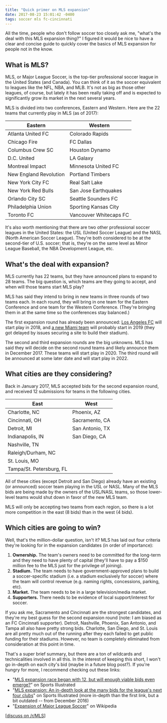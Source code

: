 ```yaml
---
title: "Quick primer on MLS expansion"
date: 2017-08-23 15:01:42 -0400
tags: soccer mls fc-cincinnati
---
```

All the time, people who don't follow soccer too closely ask me, "what's the deal with this MLS expansion thing?" I figured it would be nice to have a clear and concise guide to quickly cover the basics of MLS expansion for people not in the know.

## What is MLS?

MLS, or Major League Soccer, is the top-tier professional soccer league in the United States (and Canada). You can think of it as the soccer equivalent to leagues like the NFL, NBA, and MLB. It's not as big as those other leagues, of course, but lately it has been really taking off and is expected to significantly grow its market in the next several years.

MLS is divided into two conferences, Eastern and Western. Here are the 22 teams that currently play in MLS (as of 2017):

| Eastern | Western |
| --- | --- |
| Atlanta United FC | Colorado Rapids |
| Chicago Fire | FC Dallas |
| Columbus Crew SC | Houston Dynamo |
| D.C. United | LA Galaxy |
| Montreal Impact | Minnesota United FC |
| New England Revolution | Portland Timbers |
| New York City FC | Real Salt Lake |
| New York Red Bulls | San Jose Earthquakes |
| Orlando City SC | Seattle Sounders FC |
| Philadelphia Union | Sporting Kansas City |
| Toronto FC | Vancouver Whitecaps FC |

It's also worth mentioning that there are two other professional soccer leagues in the United States: the USL (United Soccer League) and the NASL (North American Soccer League). They're both considered to be at the second-tier of U.S. soccer; that is, they're on the same level as Minor League Baseball, the NBA Development League, etc.

## What's the deal with expansion?

MLS currently has 22 teams, but they have announced plans to expand to 28 teams. The big question is, which teams are they going to accept, and when will those teams start MLS play?

MLS has said they intend to bring in new teams in three rounds of two teams each. In each round, they will bring in one team for the Eastern Conference and one team for the Western Conference. (They're bringing them in at the same time so the conferences stay balanced.)

The first expansion round has already been announced: [Los Angeles FC](https://en.wikipedia.org/wiki/Los_Angeles_FC) will start play in 2018, and [a new Miami team](https://en.wikipedia.org/wiki/Miami_MLS_team) will probably start in 2019 (they got delayed by issues securing a site to build their stadium).

The second and third expansion rounds are the big unknowns. MLS has said they will decide on the second round teams and likely announce them in December 2017. These teams will start play in 2020. The third round will be announced at some later date and will start play in 2022.

## What cities are they considering?

Back in January 2017, MLS accepted bids for the second expansion round, and received 12 submissions for teams in the following cities.

| East | West |
| --- | --- |
| Charlotte, NC | Phoenix, AZ |
| Cincinnati, OH | Sacramento, CA |
| Detroit, MI | San Antonio, TX |
| Indianapolis, IN | San Diego, CA |
| Nashville, TN |
| Raleigh/Durham, NC |
| St. Louis, MO |
| Tampa/St. Petersburg, FL |

All of these cities (except Detroit and San Diego) already have an existing (or announced) soccer team playing in the USL or NASL. Many of the MLS bids are being made by the owners of the USL/NASL teams, so those lower-level teams would shut down in favor of the new MLS team.

MLS will only be accepting two teams from each region, so there is a lot more competition in the east (8 bids) than in the west (4 bids).

## Which cities are going to win?

Well, that's the million-dollar question, isn't it? MLS has laid out four criteria they're looking for in the expansion candidates (in order of importance):

1. **Ownership.** The team's owners need to be committed for the long-term and they need to have plenty of capital (they'll have to pay a $150 million fee to the MLS just for the privilege of joining).
1. **Stadium.** The team needs to have government-approved plans to build a soccer-specific stadium (i.e. a stadium exclusively for soccer) where the team will control revenue (e.g. naming rights, concessions, parking, etc).
1. **Market.** The team needs to be in a large television/media market.
1. **Supporters.** There needs to be evidence of local support/interest for soccer.

If you ask me, Sacramento and Cincinnati are the strongest candidates, and they're my best guess for the second expansion round (note: I am biased as an FC Cincinnati supporter). Detroit, Nashville, Phoenix, San Antonio, and Tampa all also have pretty strong bids. Charlotte, San Diego, and St. Louis are all pretty much out of the running after they each failed to get public funding for their stadiums. However, no team is completely eliminated from consideration at this point in time.

That's a super brief summary, but there are a ton of wildcards and technicalities involved in all this. In the interest of keeping this short, I won't go in-depth on each city's bid (maybe in a future blog post?). If you're hungry for more, I recommend checking out these links:

* "[MLS expansion race began with 12, but will enough viable bids even emerge?](https://www.si.com/planet-futbol/2017/06/23/mls-expansion-28-teams-favorites-timeline)" on Sports Illustrated
* "[MLS expansion: An in-depth look at the many bids for the league's next four clubs](https://www.si.com/planet-futbol/mls-expansion-prospective-cities-bids-28-teams)" on Sports Illustrated (more in-depth than the first link, but a bit outdated -- from December 2016)
* "[Expansion of Major League Soccer](https://en.wikipedia.org/wiki/Expansion_of_Major_League_Soccer)" on Wikipedia

[[discuss on /r/MLS](https://www.reddit.com/r/MLS/comments/6vl8yf/quick_primer_on_mls_expansion_for_when_your/)]
